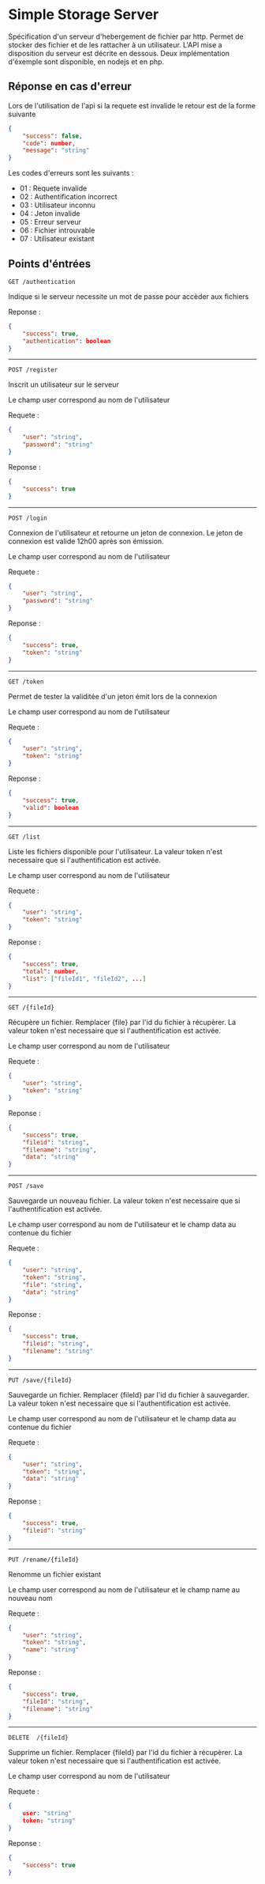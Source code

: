 

# Simple Storage Server

Spécification d'un serveur d'hebergement de fichier par http. Permet de stocker des fichier et de les rattacher à un utilisateur. L'API mise a disposition du serveur est décrite en dessous. Deux implémentation d'éxemple sont disponible, en nodejs et en php.

## Réponse en cas d'erreur

Lors de l'utilisation de l'api si la requete est invalide le retour est de la forme suivante

```json
{
    "success": false,
    "code": number,
    "message": "string"
}
```

Les codes d'erreurs sont les suivants :

- 01 : Requete invalide
- 02 : Authentification incorrect
- 03 : Utilisateur inconnu
- 04 : Jeton invalide
- 05 : Erreur serveur
- 06 : Fichier introuvable
- 07 : Utilisateur existant

## Points d'éntrées 

`GET /authentication`

Indique si le serveur necessite un mot de passe pour accèder aux fichiers

Reponse :
```json
{
    "success": true,
    "authentication": boolean
}
```

------

`POST /register`

Inscrit un utilisateur sur le serveur

Le champ user correspond au nom de l'utilisateur

Requete :
```json
{
    "user": "string",
    "password": "string"
}
```
Reponse :
```json
{
    "success": true
}
```

------

`POST /login`

Connexion de l'utilisateur et retourne un jeton de connexion. Le jeton de connexion est valide 12h00 après son émission.

Le champ user correspond au nom de l'utilisateur

Requete :
```json
{
    "user": "string",
    "password": "string"
}
```

Reponse :
```json
{
    "success": true,
    "token": "string"
}
```

------

`GET /token`

Permet de tester la validitée d'un jeton émit lors de la connexion

Le champ user correspond au nom de l'utilisateur

Requete :
```json
{
    "user": "string",
    "token": "string"
}
```

Reponse :
```json
{
    "success": true,
    "valid": boolean
}
```

------

`GET /list`

Liste les fichiers disponible pour l'utilisateur. La valeur token n'est necessaire que si l'authentification est activée.

Le champ user correspond au nom de l'utilisateur

Requete : 
```json
{
    "user": "string",
    "token": "string"
}
```

Reponse :
```json
{
    "success": true,
    "total": number,
    "list": ["fileId1", "fileId2", ...]
}
```

------

`GET /{fileId}`

Récupère un fichier. Remplacer {file} par l'id du fichier à récupèrer. La valeur token n'est necessaire que si l'authentification est activée.

Le champ user correspond au nom de l'utilisateur

Requete : 
```json
{
    "user": "string",
    "token": "string"
}
```

Reponse :
```json
{
    "success": true,
    "fileid": "string",
    "filename": "string",
    "data": "string"
}
```

------

`POST /save`

Sauvegarde un nouveau fichier. La valeur token n'est necessaire que si l'authentification est activée. 

Le champ user correspond au nom de l'utilisateur et le champ data au contenue du fichier

Requete :
```json
{
    "user": "string",
    "token": "string",
    "file": "string",
    "data": "string"
}
```

Reponse :
```json
{
    "success": true,
    "fileid": "string",
    "filename": "string"
}
```

------

`PUT /save/{fileId}`

Sauvegarde un fichier. Remplacer {fileId} par l'id du fichier à sauvegarder. La valeur token n'est necessaire que si l'authentification est activée.

Le champ user correspond au nom de l'utilisateur et le champ data au contenue du fichier

Requete :
```json
{
    "user": "string",
    "token": "string",
    "data": "string"
}
```

Reponse :
```json
{
    "success": true,
    "fileid": "string"
}
```

------

`PUT /rename/{fileId}`

Renomme un fichier existant

Le champ user correspond au nom de l'utilisateur et le champ name au nouveau nom

Requete :
```json
{
    "user": "string",
    "token": "string",
    "name": "string"
}
```

Reponse :
```json
{
    "success": true,
    "fileId": "string",
    "filename": "string"
}
```

------

`DELETE  /{fileId}`

Supprime un fichier. Remplacer {fileId} par l'id du fichier à récupèrer. La valeur token n'est necessaire que si l'authentification est activée.

Le champ user correspond au nom de l'utilisateur

Requete :
```json
{
    user: "string"
    token: "string"
}
```

Reponse :
```json
{
    "success": true
}
```

